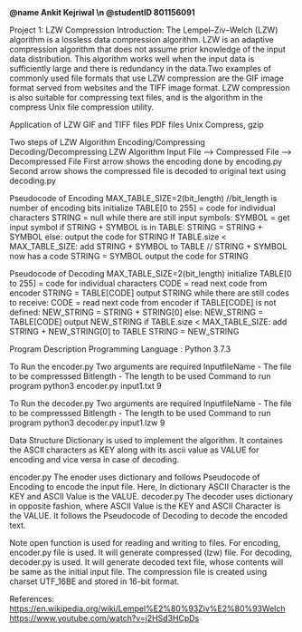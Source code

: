 <strong>
@name Ankit Kejriwal \n
@studentID 801156091
</strong>

Project 1: LZW Compression
Introduction:
The Lempel–Ziv–Welch (LZW) algorithm is a lossless data compression algorithm. LZW is an adaptive compression algorithm that does not assume prior knowledge of the input data distribution. This algorithm works well when the input data is sufficiently large and there is redundancy in the data.Two examples of commonly used file formats that use LZW compression are the GIF image format served from websites and the TIFF image format. LZW compression is also suitable for compressing text files, and is the algorithm in the compress Unix file compression utility.

Application of LZW
GIF and TIFF files
PDF files
Unix Compress, gzip

Two steps of LZW Algorithm
Encoding/Compressing
Decoding/Decompressing
LZW Algorithm
Input File --> Compressed File --> Decompressed File
First arrow shows the encoding done by encoding.py
Second arrow shows the compressed file is decoded to original text using decoding.py

Pseudocode of Encoding
MAX_TABLE_SIZE=2(bit_length) //bit_length is number of encoding bits
initialize TABLE[0 to 255] = code for individual characters
STRING = null
while there are still input symbols:
SYMBOL = get input symbol
if STRING + SYMBOL is in TABLE:
STRING = STRING + SYMBOL
else:
output the code for STRING
If TABLE.size < MAX_TABLE_SIZE:
add STRING + SYMBOL to TABLE // STRING + SYMBOL now has a code
STRING = SYMBOL
output the code for STRING

Pseudocode of Decoding
MAX_TABLE_SIZE=2(bit_length)
initialize TABLE[0 to 255] = code for individual characters
CODE = read next code from encoder
STRING = TABLE[CODE]
output STRING
while there are still codes to receive:
CODE = read next code from encoder
if TABLE[CODE] is not defined:
NEW_STRING = STRING + STRING[0]
else:
NEW_STRING = TABLE[CODE]
output NEW_STRING
if TABLE.size < MAX_TABLE_SIZE:
add STRING + NEW_STRING[0] to TABLE
STRING = NEW_STRING

Program Description
Programming Language : Python 3.7.3

To Run the encoder.py
Two arguments are required
InputfileName - The file to be compresssed
Bitlength - The length to be used
Command to run program
python3 encoder.py input1.txt 9

To Run the decoder.py
Two arguments are required
InputfileName - The file to be compresssed
Bitlength - The length to be used
Command to run program
python3 decoder.py input1.lzw 9

Data Structure
Dictionary is used to implement the algorithm. It containes the ASCII characters as KEY along with its ascii value as VALUE for encoding and vice versa in case of decoding.

encoder.py
The enoder uses dictionary and follows Pseudocode of Encoding to encode the input file. Here, In dictionary ASCII Character is the KEY and ASCII Value is the VALUE.
decoder.py
The decoder uses dictionary in opposite fashion, where ASCII Value is the KEY and ASCII Character is the VALUE. It follows the Pseudocode of Decoding to decode the encoded text.

Note
open function is used for reading and writing to files.
For encoding, encoder.py file is used. It will generate compressed (lzw) file.
For decoding, decoder.py is used. It will generate decoded text file, whose contents will be same as the initial input file.
The compression file is created using charset UTF_16BE and stored in 16-bit format.

References:
https://en.wikipedia.org/wiki/Lempel%E2%80%93Ziv%E2%80%93Welch
https://www.youtube.com/watch?v=j2HSd3HCpDs
